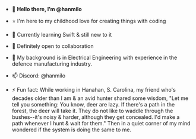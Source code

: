 - 👋 <b>Hello there, I’m @hanmilo</b>

- ⭐ I'm here to my childhood love for creating things with coding
- 🌱 Currently learning Swift & still new to it
- 🙌 Definitely open to collaboration
- 👷 My background is in Electrical Engineering with experience in the defence manufacturing industry.
- 📫 Discord: @hanmilo
- ⚡ Fun fact: While working in Hanahan, S. Carolina, my friend who's decades older than I am & an avid hunter shared some wisdom,
  "Let me tell you something: You know, deer are lazy. If there's a path in the forest, the deer will take it. They do not like to waddle through the bushes--it's noisy & harder, although they get concealed. I'd make a path whenever I hunt & wait for them."
  Then in a quiet corner of my mind wondered if the system is doing the same to me.
 

<!---
hanmilo/hanmilo is a ✨ special ✨ repository because its `README.md` (this file) appears on your GitHub profile.
You can click the Preview link to take a look at your changes.
--->

